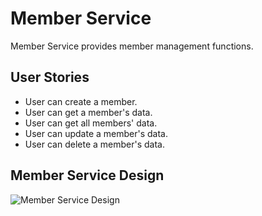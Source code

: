 # Member Service
Member Service provides member management functions.


## User Stories
- User can create a member.
- User can get a member's data.
- User can get all members' data.
- User can update a member's data.
- User can delete a member's data.


## Member Service Design
![Member Service Design](https://user-images.githubusercontent.com/7368076/215276261-3334c556-1b7e-4306-b0c7-4bb85b4f1d7f.png)
